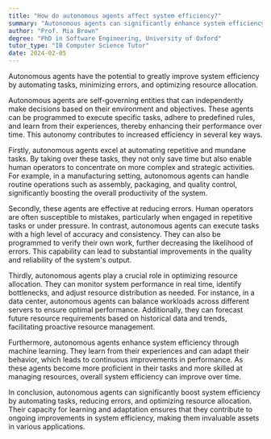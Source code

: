 ```yaml
---
title: "How do autonomous agents affect system efficiency?"
summary: "Autonomous agents can significantly enhance system efficiency by automating tasks, reducing errors, and optimising resource allocation."
author: "Prof. Mia Brown"
degree: "PhD in Software Engineering, University of Oxford"
tutor_type: "IB Computer Science Tutor"
date: 2024-02-05
---
```


Autonomous agents have the potential to greatly improve system efficiency by automating tasks, minimizing errors, and optimizing resource allocation.

Autonomous agents are self-governing entities that can independently make decisions based on their environment and objectives. These agents can be programmed to execute specific tasks, adhere to predefined rules, and learn from their experiences, thereby enhancing their performance over time. This autonomy contributes to increased efficiency in several key ways.

Firstly, autonomous agents excel at automating repetitive and mundane tasks. By taking over these tasks, they not only save time but also enable human operators to concentrate on more complex and strategic activities. For example, in a manufacturing setting, autonomous agents can handle routine operations such as assembly, packaging, and quality control, significantly boosting the overall productivity of the system.

Secondly, these agents are effective at reducing errors. Human operators are often susceptible to mistakes, particularly when engaged in repetitive tasks or under pressure. In contrast, autonomous agents can execute tasks with a high level of accuracy and consistency. They can also be programmed to verify their own work, further decreasing the likelihood of errors. This capability can lead to substantial improvements in the quality and reliability of the system's output.

Thirdly, autonomous agents play a crucial role in optimizing resource allocation. They can monitor system performance in real time, identify bottlenecks, and adjust resource distribution as needed. For instance, in a data center, autonomous agents can balance workloads across different servers to ensure optimal performance. Additionally, they can forecast future resource requirements based on historical data and trends, facilitating proactive resource management.

Furthermore, autonomous agents enhance system efficiency through machine learning. They learn from their experiences and can adapt their behavior, which leads to continuous improvements in performance. As these agents become more proficient in their tasks and more skilled at managing resources, overall system efficiency can improve over time.

In conclusion, autonomous agents can significantly boost system efficiency by automating tasks, reducing errors, and optimizing resource allocation. Their capacity for learning and adaptation ensures that they contribute to ongoing improvements in system efficiency, making them invaluable assets in various applications.
    